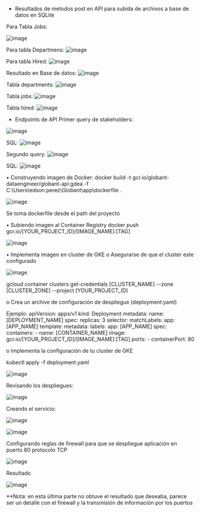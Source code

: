 * Resultados de metodos post en API para subida de archivos a base de datos en SQLite

Para Tabla Jobs:

![image](https://github.com/edsonOsva/globant_data_engineer/assets/129419209/6b265a42-63a8-45d9-bd99-8a0e6634882e)

Para tabla Departmens:
![image](https://github.com/edsonOsva/globant_data_engineer/assets/129419209/2c84ab6b-e30a-4781-9323-e95eef8c06c4)

Para tabla Hired:
![image](https://github.com/edsonOsva/globant_data_engineer/assets/129419209/be603681-9db0-41d7-9bda-7cfc75fbaa73)

Resultado en Base de datos:
![image](https://github.com/edsonOsva/globant_data_engineer/assets/129419209/da913f83-d53f-4166-a4c4-7bd08e6a9fa6)

Tabla departments:
![image](https://github.com/edsonOsva/globant_data_engineer/assets/129419209/57b7b751-a3a8-4db8-aaed-46793e53bb0e)

Tabla jobs:
![image](https://github.com/edsonOsva/globant_data_engineer/assets/129419209/c0eb5c7a-19d6-4010-b2d6-11eff37eea81)

Tabla hired:
![image](https://github.com/edsonOsva/globant_data_engineer/assets/129419209/d5dbcc0f-918b-4c46-b1a4-898b24bcd850)


* Endpoints de API
Primer query de stakeholders:

![image](https://github.com/edsonOsva/globant_data_engineer/assets/129419209/683c7c9f-b5ac-44e8-b9fe-2f4f0a330478)

SQL:
![image](https://github.com/edsonOsva/globant_data_engineer/assets/129419209/3c34292c-9b74-4155-8c02-446e592413c6)


Segundo query:
![image](https://github.com/edsonOsva/globant_data_engineer/assets/129419209/ade5b11a-8934-4f50-8b7d-ce6ce4ebfe0f)

SQL:
![image](https://github.com/edsonOsva/globant_data_engineer/assets/129419209/25c2fd60-b1a5-4757-bdfb-81b3ab634578)


•	Construyendo imagen de Docker:
docker build -t gcr.io/globant-dataengineer/globant-api:gdea -f C:\Users\edson.perez\Globant\app\dockerfile .
 
![image](https://github.com/edsonOsva/globant_data_engineer/assets/129419209/bdec7456-6ec7-4600-922b-c58aaa23a008)

Se toma dockerfile desde el path del proyecto

•	Subiendo imagen al Container Registry
docker push gcr.io/[YOUR_PROJECT_ID]/[IMAGE_NAME]:[TAG]
 
![image](https://github.com/edsonOsva/globant_data_engineer/assets/129419209/b2bd38b9-85b1-4eeb-b447-b2d6b99adf36)


•	Implementa imagen en cluster de GKE
o	Asegurarse de que el cluster este configurado

![image](https://github.com/edsonOsva/globant_data_engineer/assets/129419209/23160023-f5f9-472f-a8ee-4c4e09d80982)

gcloud container clusters get-credentials [CLUSTER_NAME] --zone [CLUSTER_ZONE] --project [YOUR_PROJECT_ID]

o	Crea un archive de configuración de despliegue (deployment:yaml)

Ejemplo:
apiVersion: apps/v1
kind: Deployment
metadata:
  name: [DEPLOYMENT_NAME]
spec:
  replicas: 3
  selector:
    matchLabels:
      app: [APP_NAME]
  template:
    metadata:
      labels:
        app: [APP_NAME]
    spec:
      containers:
      - name: [CONTAINER_NAME]
        image: gcr.io/[YOUR_PROJECT_ID]/[IMAGE_NAME]:[TAG]
        ports:
        - containerPort: 80


o	Implementa la configuración de tu cluster de GKE

kubectl apply -f deployment.yaml

![image](https://github.com/edsonOsva/globant_data_engineer/assets/129419209/ab91dbc3-478f-4fdb-b660-4df3f9506d7f) 

Revisando los despliegues:

![image](https://github.com/edsonOsva/globant_data_engineer/assets/129419209/096323be-fe95-42e1-b653-d7ca830657a4)


Creando el servicio:

![image](https://github.com/edsonOsva/globant_data_engineer/assets/129419209/7f96497e-188a-4136-b8d0-d8faaec1002a)

![image](https://github.com/edsonOsva/globant_data_engineer/assets/129419209/79619fe1-8753-44d5-a55f-9ea37f38dacd)

Configurando reglas de firewall para que se despliegue aplicación en puerto 80 protocolo TCP

![image](https://github.com/edsonOsva/globant_data_engineer/assets/129419209/ab6cdc54-cc2c-41f6-b214-da8e8f7c84b2)

Resultado

![image](https://github.com/edsonOsva/globant_data_engineer/assets/129419209/b726bf1a-bf4a-4a26-aa24-5354a8e7855f)

**Nota: en esta última parte no obtuve el resultado que deseaba, parece ser un detalle con el firewall y la transmisión de información por los puertos
